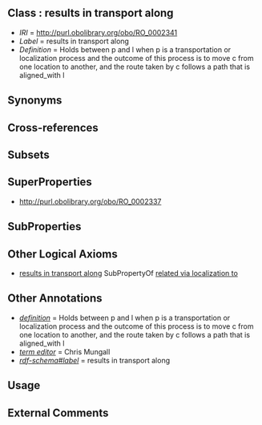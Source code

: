 
## Class : results in transport along

 * *IRI* = http://purl.obolibrary.org/obo/RO_0002341
 * *Label* = results in transport along
 * *Definition* = Holds between p and l when p is a transportation or localization process and the outcome of this process is to move c from one location to another, and the route taken by c follows a path that is aligned_with l 

## Synonyms


## Cross-references


## Subsets


## SuperProperties

 * <http://purl.obolibrary.org/obo/RO_0002337>

## SubProperties


## Other Logical Axioms

 * [results in transport along](../../RO/41/RO_0002341.md) SubPropertyOf [related via localization to](../../RO/37/RO_0002337.md)

## Other Annotations

 * *[definition](../../IAO/15/IAO_0000115.md)* = Holds between p and l when p is a transportation or localization process and the outcome of this process is to move c from one location to another, and the route taken by c follows a path that is aligned_with l 
 * *[term editor](../../IAO/17/IAO_0000117.md)* = Chris Mungall
 * *[rdf-schema#label](../../el/rdf-schema#label.md)* = results in transport along

## Usage


## External Comments

